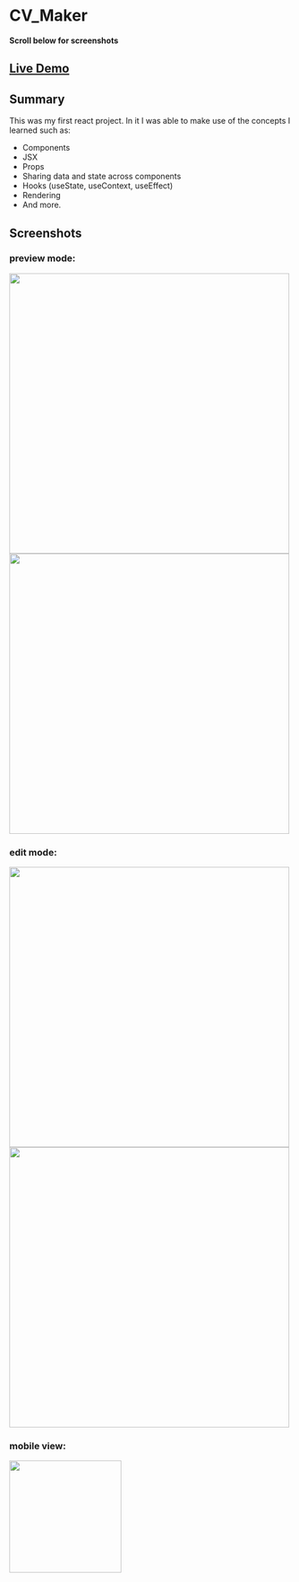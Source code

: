 # CV_Maker

**Scroll below for screenshots**

## [Live Demo](https://6609ee09d2b5ac1aefa8ca80--beautiful-crisp-5cc042.netlify.app/)


## Summary
This was my first react project. In it I was able to make use of the concepts I learned such as:
- Components
- JSX
- Props 
- Sharing data and state across components 
- Hooks (useState, useContext, useEffect)
- Rendering
- And more.

## Screenshots

### preview mode: 
<img src='https://github.com/abdullahkassem/CV_Maker/assets/67856840/0d305822-d98b-42ef-8839-9ed01172cc75' width='500'>
<img src='https://github.com/abdullahkassem/CV_Maker/assets/67856840/bfe61fd5-9d0b-41c9-bbb4-72ab49b29389' width='500'>

### edit mode:
<img src='https://github.com/abdullahkassem/CV_Maker/assets/67856840/80c0f707-424e-403c-b34a-ac366e5246cd' width='500'>
<img src='https://github.com/abdullahkassem/CV_Maker/assets/67856840/edf24cd0-013c-4e68-9930-6f27b248ecef' width='500'>

### mobile view:
<img src='https://github.com/abdullahkassem/CV_Maker/assets/67856840/66407fe4-2444-4ab8-9280-1bb517ba017b' width='200'>


